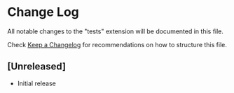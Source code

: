 # Change Log

All notable changes to the "tests" extension will be documented in this file.

Check [Keep a Changelog](http://keepachangelog.com/) for recommendations on how to structure this file.

## [Unreleased]

- Initial release